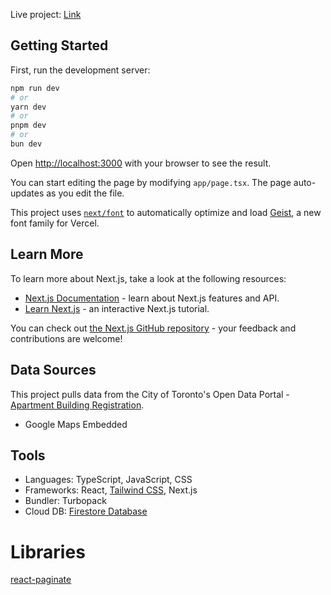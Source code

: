 Live project: [Link]()

## Getting Started

First, run the development server:

```bash
npm run dev
# or
yarn dev
# or
pnpm dev
# or
bun dev
```

Open [http://localhost:3000](http://localhost:3000) with your browser to see the result.

You can start editing the page by modifying `app/page.tsx`. The page auto-updates as you edit the file.

This project uses [`next/font`](https://nextjs.org/docs/app/building-your-application/optimizing/fonts) to automatically optimize and load [Geist](https://vercel.com/font), a new font family for Vercel.

## Learn More

To learn more about Next.js, take a look at the following resources:

- [Next.js Documentation](https://nextjs.org/docs) - learn about Next.js features and API.
- [Learn Next.js](https://nextjs.org/learn) - an interactive Next.js tutorial.

You can check out [the Next.js GitHub repository](https://github.com/vercel/next.js) - your feedback and contributions are welcome!

## Data Sources

This project pulls data from the City of Toronto's Open Data Portal - [Apartment Building Registration](https://open.toronto.ca/dataset/apartment-building-registration/).

- Google Maps Embedded

## Tools

- Languages: TypeScript, JavaScript, CSS
- Frameworks: React, [Tailwind CSS](https://tailwindcss.com), Next.js
- Bundler: Turbopack
- Cloud DB: [Firestore Database](https://firebase.google.com/docs/firestore)

# Libraries

[react-paginate](https://www.npmjs.com/package/react-paginate)
